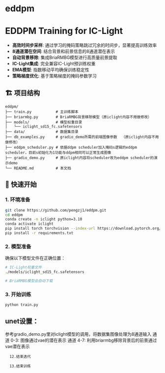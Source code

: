 # eddpm

# EDDPM Training for IC-Light


- **高效时间步采样**: 通过学习的掩码策略跳过冗余的时间步，显著提高训练效率
- **8通道潜在空间**: 结合背景和前景信息的8通道潜在表示
- **自动背景移除**: 集成BriaRMBG模型进行高质量前景提取
- **IC-Light集成**: 完全兼容IC-Light预训练权重
- **EMA模型**: 指数移动平均确保训练稳定性
- **策略梯度优化**: 基于策略梯度的掩码参数学习



## 🏗️ 项目结构

```
eddpm/
├── train.py           # 主训练脚本
├── briarmbg.py        # BriaRMBG背景移除模型（原iclight内容不用做修改）
├── models/            # 模型权重目录
│   └── iclight_sd15_fc.safetensors
├── data/              # 数据集目录
├── db_examples.py     # gradio_demo所需的前端图像参数  （原iclight内容不用做修改）
├── eddpm_scheduler.py # 依据ddpm scheduler加入掩码s逻辑的eddpm scheduler，目前s初始化为1功能与ddpm相同可以正常生成图像
├── gradio_demo.py     # 原iclight内容将scheduler改为eddpm scheduler的演示demo
└── README.md          # 本文档
```

## 🚀 快速开始

### 1. 环境准备

```bash
git clone https://github.com/pengzj1/eddpm.git
cd eddpm
conda create -n iclight python=3.10
conda activate iclight
pip install torch torchvision --index-url https://download.pytorch.org/whl/cu121
pip install -r requirements.txt
```

### 2. 模型准备

确保以下模型文件在正确位置：

```bash
# IC-Light权重文件
./models/iclight_sd15_fc.safetensors

# BriaRMBG模型会自动下载
```

### 3. 开始训练

```bash
python train.py
```





## unet设置：
参考gradio_demo.py里对iclight模型的调用，将数据集图像处理为8通道输入
通道 0-3: 图像通过vae的潜在表示
通道 4-7: 利用briarmbg移除背景后的前景通过vae潜在表示



          

      12.结束迭代  

      13.结束训练  
